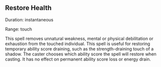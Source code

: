 ## Restore Health       

Duration: instantaneous

Range: touch

This spell removes unnatural weakness, mental or physical debilitation or exhaustion from the touched individual. This spell is useful for restoring temporary ability score draining, such as the strength-draining touch of a shadow. The caster chooses which ability score the spell will restore when casting. It has no effect on permanent ability score loss or energy drain.